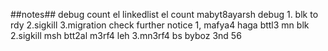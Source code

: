 ##notes##
debug count el linkedlist el count mabyt8ayarsh 
debug 1. blk to rdy 2.sigkill 3.migration check
further notice 1, mafya4 haga bttl3 mn blk 2.sigkill msh btt2al m3rf4 leh 3.mn3rf4 bs byboz 3nd 56
